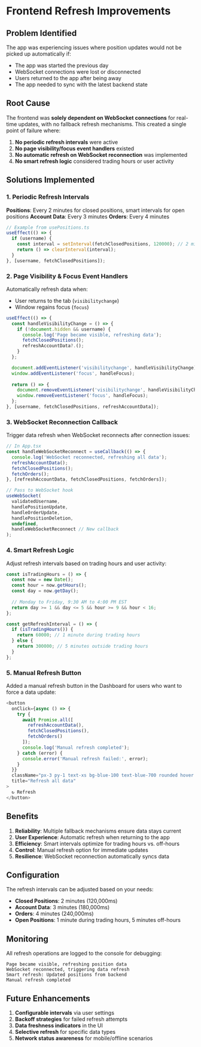 # Frontend Refresh Improvements

## Problem Identified

The app was experiencing issues where position updates would not be picked up automatically if:
- The app was started the previous day
- WebSocket connections were lost or disconnected
- Users returned to the app after being away
- The app needed to sync with the latest backend state

## Root Cause

The frontend was **solely dependent on WebSocket connections** for real-time updates, with no fallback refresh mechanisms. This created a single point of failure where:

1. **No periodic refresh intervals** were active
2. **No page visibility/focus event handlers** existed
3. **No automatic refresh on WebSocket reconnection** was implemented
4. **No smart refresh logic** considered trading hours or user activity

## Solutions Implemented

### 1. Periodic Refresh Intervals

**Positions**: Every 2 minutes for closed positions, smart intervals for open positions
**Account Data**: Every 3 minutes
**Orders**: Every 4 minutes

```typescript
// Example from usePositions.ts
useEffect(() => {
  if (username) {
    const interval = setInterval(fetchClosedPositions, 120000); // 2 minutes
    return () => clearInterval(interval);
  }
}, [username, fetchClosedPositions]);
```

### 2. Page Visibility & Focus Event Handlers

Automatically refresh data when:
- User returns to the tab (`visibilitychange`)
- Window regains focus (`focus`)

```typescript
useEffect(() => {
  const handleVisibilityChange = () => {
    if (!document.hidden && username) {
      console.log('Page became visible, refreshing data');
      fetchClosedPositions();
      refreshAccountData?.();
    }
  };

  document.addEventListener('visibilitychange', handleVisibilityChange);
  window.addEventListener('focus', handleFocus);
  
  return () => {
    document.removeEventListener('visibilitychange', handleVisibilityChange);
    window.removeEventListener('focus', handleFocus);
  };
}, [username, fetchClosedPositions, refreshAccountData]);
```

### 3. WebSocket Reconnection Callback

Trigger data refresh when WebSocket reconnects after connection issues:

```typescript
// In App.tsx
const handleWebSocketReconnect = useCallback(() => {
  console.log('WebSocket reconnected, refreshing all data');
  refreshAccountData();
  fetchClosedPositions();
  fetchOrders();
}, [refreshAccountData, fetchClosedPositions, fetchOrders]);

// Pass to WebSocket hook
useWebSocket(
  validatedUsername,
  handlePositionUpdate,
  handleOrderUpdate,
  handlePositionDeletion,
  undefined,
  handleWebSocketReconnect // New callback
);
```

### 4. Smart Refresh Logic

Adjust refresh intervals based on trading hours and user activity:

```typescript
const isTradingHours = () => {
  const now = new Date();
  const hour = now.getHours();
  const day = now.getDay();
  
  // Monday to Friday, 9:30 AM to 4:00 PM EST
  return day >= 1 && day <= 5 && hour >= 9 && hour < 16;
};

const getRefreshInterval = () => {
  if (isTradingHours()) {
    return 60000; // 1 minute during trading hours
  } else {
    return 300000; // 5 minutes outside trading hours
  }
};
```

### 5. Manual Refresh Button

Added a manual refresh button in the Dashboard for users who want to force a data update:

```typescript
<button
  onClick={async () => {
    try {
      await Promise.all([
        refreshAccountData(),
        fetchClosedPositions(),
        fetchOrders()
      ]);
      console.log('Manual refresh completed');
    } catch (error) {
      console.error('Manual refresh failed:', error);
    }
  }}
  className="px-3 py-1 text-xs bg-blue-100 text-blue-700 rounded hover:bg-blue-200 transition-colors"
  title="Refresh all data"
>
  ↻ Refresh
</button>
```

## Benefits

1. **Reliability**: Multiple fallback mechanisms ensure data stays current
2. **User Experience**: Automatic refresh when returning to the app
3. **Efficiency**: Smart intervals optimize for trading hours vs. off-hours
4. **Control**: Manual refresh option for immediate updates
5. **Resilience**: WebSocket reconnection automatically syncs data

## Configuration

The refresh intervals can be adjusted based on your needs:

- **Closed Positions**: 2 minutes (120,000ms)
- **Account Data**: 3 minutes (180,000ms)  
- **Orders**: 4 minutes (240,000ms)
- **Open Positions**: 1 minute during trading hours, 5 minutes off-hours

## Monitoring

All refresh operations are logged to the console for debugging:

```
Page became visible, refreshing position data
WebSocket reconnected, triggering data refresh
Smart refresh: Updated positions from backend
Manual refresh completed
```

## Future Enhancements

1. **Configurable intervals** via user settings
2. **Backoff strategies** for failed refresh attempts
3. **Data freshness indicators** in the UI
4. **Selective refresh** for specific data types
5. **Network status awareness** for mobile/offline scenarios
